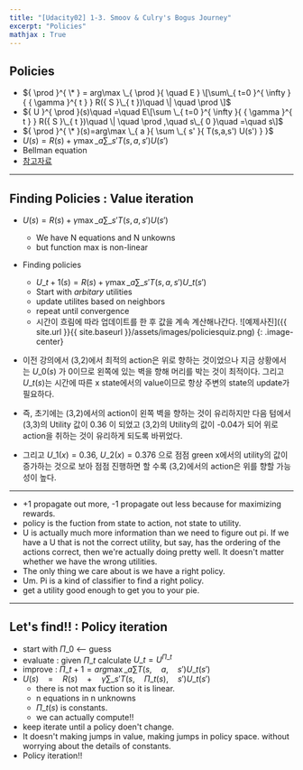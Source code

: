 ```yaml
---
title: "[Udacity02] 1-3. Smoov & Culry's Bogus Journey" 
excerpt: "Policies"
mathjax : True
---
```


## Policies

- ${ \prod  }^{ \* } = arg\max \_{ \prod   }{ \quad E } \[\sum\_{ t=0 }^{ \infty  }{ { \gamma  }^{ t } } R({ S }\_{ t })\quad \| \quad \prod  \]$
- ${ U }^{ \prod   }(s)\quad =\quad E\[\sum \_{ t=0 }^{ \infty  }{ { \gamma  }^{ t } } R({ S }\_{ t })\quad \| \quad \prod  ,\quad s\_{ 0 }\quad =\quad s\]$
- ${ \prod   }^{ \* }(s)=arg\max \_{ a }{ \sum \_{ s' }{ T(s,a,s') U(s') }  }$
- $U(s)=R(s) + \gamma \max \_{ a }{ \sum \_{ s' }{ T(s,a,s') U(s') }  }$
- Bellman equation
- [참고자료](http://sanghyukchun.github.io/76/)

------

## Finding Policies : Value iteration

- $U(s)=R(s) + \gamma \max \_{ a }{ \sum \_{ s' }{ T(s,a,s') U(s') }  }$
    + We have N equations and N unkowns
    + but function max is non-linear
- Finding policies
    + ${ U }\_{ t+1 }(s)=R(s)+\gamma \max \_{ a }{ \sum \_{ s' }{ T(s,a,s'){ U }\_{ t }(s') }  }$ 
    + Start with *arbitary* utilities
    + update utilites based on neighbors
    + repeat until convergence
    + 시간이 흐림에 따라 업데이트를 한 후 값을 계속 계산해나간다.
![예제사진]({{ site.url }}{{ site.baseurl }}/assets/images/policiesquiz.png)
{: .image-center}

- 이전 강의에서 (3,2)에서 최적의 action은 위로 향하는 것이었으나 지금 상황에서는 $U\_0(s)$ 가 0이므로 왼쪽에 있는 벽을 향해 머리를 박는 것이 최적이다. 그리고 $U\_t(s)$는 시간에 따른 x state에서의 value이므로 항상 주변의 state의 update가 필요하다. 
- 즉, 초기에는 (3,2)에서의 action이 왼쪽 벽을 향하는 것이 유리하지만 다음 텀에서 (3,3)의 Utility 값이 0.36 이 되었고 (3,2)의 Utility의 값이 -0.04가 되어 위로 action을 취하는 것이 유리하게 되도록 바뀌었다.
- 그리고 $U\_1(x) = 0.36$, $U\_2(x) = 0.376$ 으로 점점 green x에서의 utility의 값이 증가하는 것으로 보아 점점 진행하면 할 수록 (3,2)에서의 action은 위를 향할 가능성이 높다.

-------

- +1 propagate out more, -1 propagate out less because for maximizing rewards. 
- policy is the fuction from state to action, not state to utility.
- U is actually much more information than we need to figure out pi.
If we have a U that is not the correct utility, but say, has the ordering of the actions correct, then we're actually doing pretty well. It doesn't matter whether we have the wrong utilities. 
- The only thing we care about is we have a right policy.
- Um. Pi is a kind of classifier to find a right policy.
- get a utility good enough to get you to your pie.

---

## Let's find!! : Policy iteration

- start with ${\Pi}\_{0}$ <-- guess
- evaluate : given ${\Pi}\_{t}$ calculate ${U}\_{t} = { U }^{\Pi\_t}$
- improve : ${\Pi}\_{t+1} = arg\max \_{ a } \sum { T(s,\quad a,\quad s') } { U }\_{ t }(s')$ 
- $U(s)\quad =\quad R(s)\quad +\quad \gamma \sum \_{ s' }^{  }{ T(s,\quad { \Pi  }\_{ t }(s),\quad s'){ U }\_{ t }(s') }$
    + there is not max fuction so it is linear.
    + n equations in n unknowns
    + ${\Pi}\_{t}(s)$ is constants.
    + we can actually compute!!
- keep iterate until a policy doen't change.
- It doesn't making jumps in value, making jumps in policy space. without worrying about the details of constants. 
- Policy iteration!!